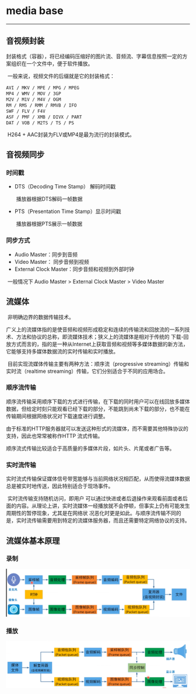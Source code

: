 # media base

---



## 音视频封装

​		封装格式（容器），将已经编码压缩好的图片流、音频流、字幕信息按照一定的方案组织在一个文件中，便于软件播放。

​		一般来说，视频文件的后缀就是它的封装格式：

```
AVI / MKV / MPE / MPG / MPEG 
MP4 / WMV / MOV / 3GP
M2V / M1V / M4V / OGM
RM / RMS / RMM / RMVB / IFO
SWF / FLV / F4V
ASF / PMF / XMB / DIVX / PART
DAT / VOB / M2TS / TS / PS
```

​		H264 + AAC封装为FLV或MP4是最为流行的封装模式。



## 音视频同步

### 时间戳

- DTS（Decoding Time Stamp） 解码时间戳

  ​	播放器根据DTS解码一帧数据

- PTS（Presentation Time Stamp）显示时间戳

  ​	播放器根据PTS展示一帧数据

### 同步方式

- Audio Master：同步到音频
- Video Master： 同步音频到视频
- External Clock Master：同步音频和视频到外部时钟

​		一般情况下 Audio Master > External  Clock Master > Video Master



## 流媒体

​		非明确边界的数据传输技术。

​		广义上的流媒体指的是使音频和视频形成稳定和连续的传输流和回放流的一系列技术、方法和协议的总称，即流媒体技术；狭义上的流媒体是相对于传统的 下载-回放方式而言的，指的是一种从Internet上获取音频和视频等多媒体数据的新方法，它能够支持多媒体数据流的实时传输和实时播放。

​		目前实现流媒体传输主要有两种方法：顺序流（progressive streaming）传输和实时流（realtime streaming）传输，它们分别适合于不同的应用场合。

### 顺序流传输

​    	顺序流传输采用顺序下载的方式进行传输，在下载的同时用户可以在线回放多媒体数据，但给定时刻只能观看已经下载的部分，不能跳到尚未下载的部分，也不能在 传输期间根据网络状况对下载速度进行调整。

​		由于标准的HTTP服务器就可以发送这种形式的流媒体，而不需要其他特殊协议的支持，因此也常常被称作HTTP 流式传输。

​		顺序流式传输比较适合于高质量的多媒体片段，如片头、片尾或者广告等。

### 实时流传输

​    	实时流式传输保证媒体信号带宽能够与当前网络状况相匹配，从而使得流媒体数据总是被实时地传送，因此特别适合于现场事件。

​		实时流传输支持随机访问，即用户 可以通过快进或者后退操作来观看前面或者后面的内容。从理论上讲，实时流媒体一经播放就不会停顿，但事实上仍有可能发生周期性的暂停现象，尤其是在网络状 况恶化时更是如此。与顺序流传输不同的是，实时流传输需要用到特定的流媒体服务器，而且还需要特定网络协议的支持。



## 流媒体基本原理

### 录制

![image-20220816211216411](https://raw.githubusercontent.com/Mocearan/picgo-server/main/image-20220816211216411.png)

### 播放

![image-20220816211236450](https://raw.githubusercontent.com/Mocearan/picgo-server/main/image-20220816211236450.png)



















